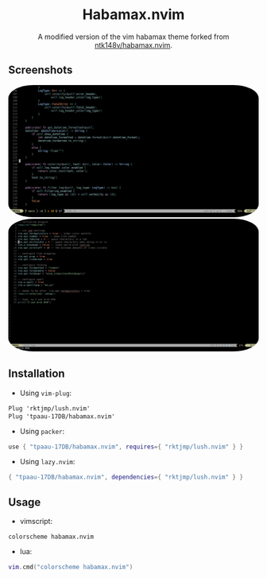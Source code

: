 <div align="center">

# Habamax.nvim

A modified version of the vim habamax theme forked from [ntk148v/habamax.nvim](https://github.com/ntk148v/habamax.nvim).

</div>

## Screenshots

<img src="screenshots/screen1.png" alt="dark" style="border-radius:10%"/>
<img src="screenshots/screen2.png" alt="dark" style="border-radius:10%"/>

## Installation

- Using `vim-plug`:

```vim
Plug 'rktjmp/lush.nvim'
Plug 'tpaau-17DB/habamax.nvim'
```

- Using `packer`:

```lua
use { "tpaau-17DB/habamax.nvim", requires={ "rktjmp/lush.nvim" } }
```

- Using `lazy.nvim`:

```lua
{ "tpaau-17DB/habamax.nvim", dependencies={ "rktjmp/lush.nvim" } }
```

## Usage
 - vimscript:
```vim
colorscheme habamax.nvim
```

 - lua:
```lua
vim.cmd("colorscheme habamax.nvim")
```
